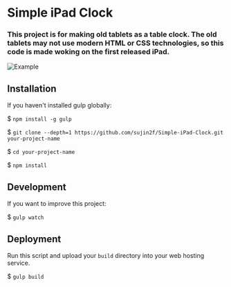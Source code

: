 # Simple iPad Clock

### This project is for making old tablets as a table clock. The old tablets may not use modern HTML or CSS technologies, so this code is made woking on the first released iPad.

![Example](assets/images/table-clock.jpg)

## Installation
If you haven't installed gulp globally:


$ `npm install -g gulp`


$ `git clone --depth=1 https://github.com/sujin2f/Simple-iPad-Clock.git your-project-name`


$ `cd your-project-name`


$ `npm install`

## Development
If you want to improve this project:


$ `gulp watch`


## Deployment
Run this script and upload your `build` directory into your web hosting service.


$ `gulp build`
